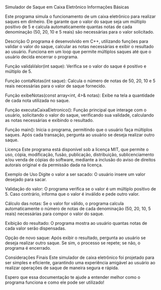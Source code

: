 Simulador de Saque em Caixa Eletrônico
Informações Básicas

Este programa simula o funcionamento de um caixa eletrônico para realizar saques em dinheiro. Ele garante que o valor do saque seja um múltiplo positivo de 5 e calcula automaticamente quantas notas de cada denominação (50, 20, 10 e 5 reais) são necessárias para o valor solicitado.

Descrição
O programa é desenvolvido em C++, utilizando funções para validar o valor do saque, calcular as notas necessárias e exibir o resultado ao usuário. Funciona em um loop que permite múltiplos saques até que o usuário decida encerrar o programa.

Função validaValor(int saque): Verifica se o valor do saque é positivo e múltiplo de 5.

Função contaNotas(int saque): Calcula o número de notas de 50, 20, 10 e 5 reais necessárias para o valor de saque fornecido.

Função exibeNotas(const array<int, 4>& notas): Exibe na tela a quantidade de cada nota utilizada no saque.

Função executaCaixaEletronico(): Função principal que interage com o usuário, solicitando o valor do saque, verificando sua validade, calculando as notas necessárias e exibindo o resultado.

Função main(): Inicia o programa, permitindo que o usuário faça múltiplos saques. Após cada transação, pergunta ao usuário se deseja realizar outro saque.

Licença
Este programa está disponível sob a licença MIT, que permite o uso, cópia, modificação, fusão, publicação, distribuição, sublicenciamento e/ou venda de cópias do software, mediante a inclusão do aviso de direitos autorais original e da permissão dada na licença.

Exemplo de Uso
Digite o valor a ser sacado: O usuário insere um valor desejado para sacar.

Validação do valor: O programa verifica se o valor é um múltiplo positivo de 5. Caso contrário, informa que o valor é inválido e pede outro valor.

Cálculo das notas: Se o valor for válido, o programa calcula automaticamente o número de notas de cada denominação (50, 20, 10, 5 reais) necessárias para compor o valor do saque.

Exibição do resultado: O programa mostra ao usuário quantas notas de cada valor serão dispensadas.

Opção de novo saque: Após exibir o resultado, pergunta ao usuário se deseja realizar outro saque. Se sim, o processo se repete; se não, o programa é encerrado.

Considerações Finais
Este simulador de caixa eletrônico foi projetado para ser simples e eficiente, garantindo uma experiência amigável ao usuário ao realizar operações de saque de maneira segura e rápida.

Espero que essa documentação te ajude a entender melhor como o programa funciona e como ele pode ser utilizado!



